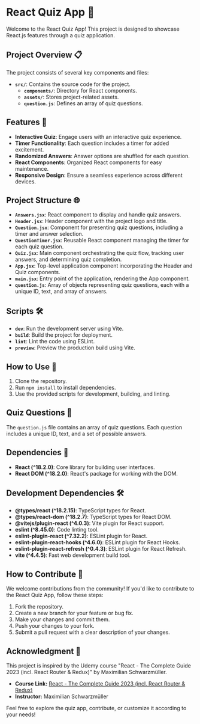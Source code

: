 
# React Quiz App 🚀

Welcome to the React Quiz App! This project is designed to showcase React.js features through a quiz application.

## Project Overview 📋

The project consists of several key components and files:

- **`src/`**: Contains the source code for the project.
  - **`components/`**: Directory for React components.
  - **`assets/`**: Stores project-related assets.
  - **`question.js`**: Defines an array of quiz questions.

## Features 🌟

- **Interactive Quiz**: Engage users with an interactive quiz experience.
- **Timer Functionality**: Each question includes a timer for added excitement.
- **Randomized Answers**: Answer options are shuffled for each question.
- **React Components**: Organized React components for easy maintenance.
- **Responsive Design**: Ensure a seamless experience across different devices.

## Project Structure 🌐

- **`Answers.jsx`**: React component to display and handle quiz answers.
- **`Header.jsx`**: Header component with the project logo and title.
- **`Question.jsx`**: Component for presenting quiz questions, including a timer and answer selection.
- **`QuestionTimer.jsx`**: Reusable React component managing the timer for each quiz question.
- **`Quiz.jsx`**: Main component orchestrating the quiz flow, tracking user answers, and determining quiz completion.
- **`App.jsx`**: Top-level application component incorporating the Header and Quiz components.
- **`main.jsx`**: Entry point of the application, rendering the App component.
- **`question.js`**: Array of objects representing quiz questions, each with a unique ID, text, and array of answers.

## Scripts 🛠️

- **`dev`**: Run the development server using Vite.
- **`build`**: Build the project for deployment.
- **`lint`**: Lint the code using ESLint.
- **`preview`**: Preview the production build using Vite.

## How to Use 🚦

1. Clone the repository.
2. Run `npm install` to install dependencies.
3. Use the provided scripts for development, building, and linting.

## Quiz Questions 📝

The `question.js` file contains an array of quiz questions. Each question includes a unique ID, text, and a set of possible answers.

## Dependencies 🚚

- **React (^18.2.0)**: Core library for building user interfaces.
- **React DOM (^18.2.0)**: React's package for working with the DOM.

## Development Dependencies 🛠️

- **@types/react (^18.2.15)**: TypeScript types for React.
- **@types/react-dom (^18.2.7)**: TypeScript types for React DOM.
- **@vitejs/plugin-react (^4.0.3)**: Vite plugin for React support.
- **eslint (^8.45.0)**: Code linting tool.
- **eslint-plugin-react (^7.32.2)**: ESLint plugin for React.
- **eslint-plugin-react-hooks (^4.6.0)**: ESLint plugin for React Hooks.
- **eslint-plugin-react-refresh (^0.4.3)**: ESLint plugin for React Refresh.
- **vite (^4.4.5)**: Fast web development build tool.

## How to Contribute 🤝

We welcome contributions from the community! If you'd like to contribute to the React Quiz App, follow these steps:

1. Fork the repository.
2. Create a new branch for your feature or bug fix.
3. Make your changes and commit them.
4. Push your changes to your fork.
5. Submit a pull request with a clear description of your changes.

## Acknowledgment 🙏

This project is inspired by the Udemy course "React - The Complete Guide 2023 (incl. React Router & Redux)" by Maximilian Schwarzmüller.

- **Course Link:** [React - The Complete Guide 2023 (incl. React Router & Redux)](https://www.udemy.com/course/react-the-complete-guide-incl-redux/)
- **Instructor:** Maximilian Schwarzmüller

Feel free to explore the quiz app, contribute, or customize it according to your needs!